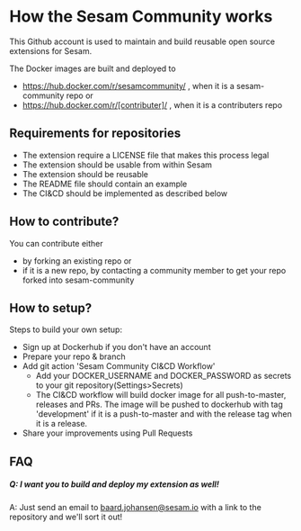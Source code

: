 # How the Sesam Community works

This Github account is used to maintain and build reusable open source extensions for Sesam.

The Docker images are built and deployed to
 - https://hub.docker.com/r/sesamcommunity/ , when it is a sesam-community repo
or
 - https://hub.docker.com/r/[contributer]/ , when it is a contributers repo

## Requirements for repositories

- The extension require a LICENSE file that makes this process legal
- The extension should be usable from within Sesam
- The extension should be reusable
- The README file should contain an example
- The CI&CD should be implemented as described below

## How to contribute?

You can contribute either
 - by forking an existing repo or
 - if it is a new repo, by contacting a community member to get your repo forked into sesam-community

## How to setup?

Steps to build your own setup:
* Sign up at Dockerhub if you don't have an account
* Prepare your repo & branch
* Add git action 'Sesam Community CI&CD Workflow'
  * Add your DOCKER_USERNAME and DOCKER_PASSWORD as secrets to your git repository(Settings>Secrets)
  * The CI&CD workflow will build docker image for all push-to-master, releases and PRs. The image will be pushed to dockerhub with tag 'development' if it is a push-to-master and with the release tag when it is a release.
* Share your improvements using Pull Requests 

## FAQ

##### Q: I want you to build and deploy my extension as well!
A: Just send an email to baard.johansen@sesam.io with a link to the repository and we'll sort it out!
